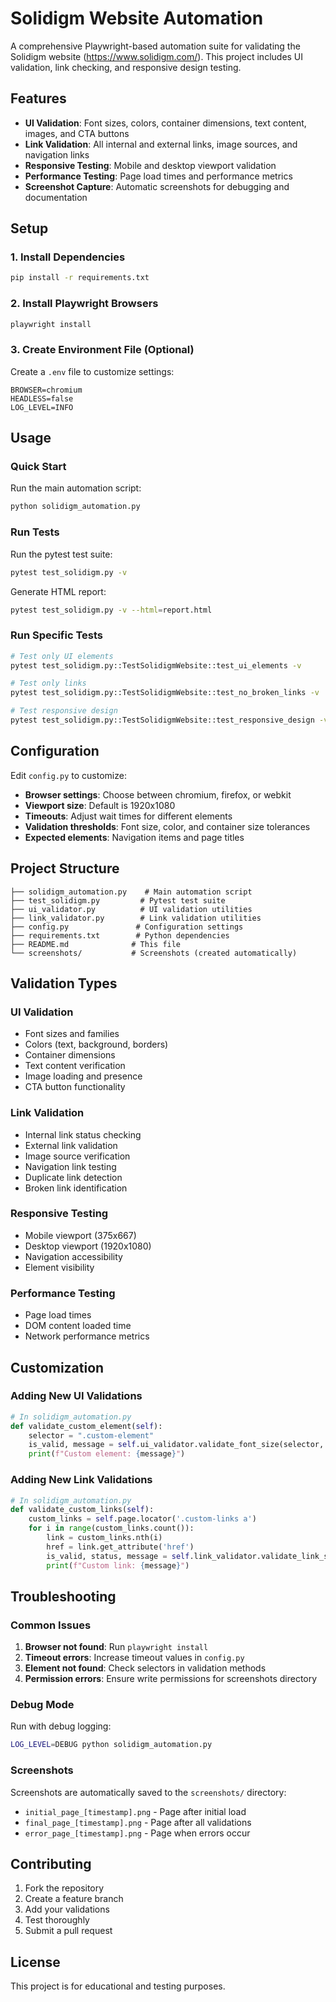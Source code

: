 # Solidigm Website Automation

A comprehensive Playwright-based automation suite for validating the Solidigm website (https://www.solidigm.com/). This project includes UI validation, link checking, and responsive design testing.

## Features

- **UI Validation**: Font sizes, colors, container dimensions, text content, images, and CTA buttons
- **Link Validation**: All internal and external links, image sources, and navigation links
- **Responsive Testing**: Mobile and desktop viewport validation
- **Performance Testing**: Page load times and performance metrics
- **Screenshot Capture**: Automatic screenshots for debugging and documentation

## Setup

### 1. Install Dependencies

```bash
pip install -r requirements.txt
```

### 2. Install Playwright Browsers

```bash
playwright install
```

### 3. Create Environment File (Optional)

Create a `.env` file to customize settings:

```env
BROWSER=chromium
HEADLESS=false
LOG_LEVEL=INFO
```

## Usage

### Quick Start

Run the main automation script:

```bash
python solidigm_automation.py
```

### Run Tests

Run the pytest test suite:

```bash
pytest test_solidigm.py -v
```

Generate HTML report:

```bash
pytest test_solidigm.py -v --html=report.html
```

### Run Specific Tests

```bash
# Test only UI elements
pytest test_solidigm.py::TestSolidigmWebsite::test_ui_elements -v

# Test only links
pytest test_solidigm.py::TestSolidigmWebsite::test_no_broken_links -v

# Test responsive design
pytest test_solidigm.py::TestSolidigmWebsite::test_responsive_design -v
```

## Configuration

Edit `config.py` to customize:

- **Browser settings**: Choose between chromium, firefox, or webkit
- **Viewport size**: Default is 1920x1080
- **Timeouts**: Adjust wait times for different elements
- **Validation thresholds**: Font size, color, and container size tolerances
- **Expected elements**: Navigation items and page titles

## Project Structure

```
├── solidigm_automation.py    # Main automation script
├── test_solidigm.py         # Pytest test suite
├── ui_validator.py          # UI validation utilities
├── link_validator.py        # Link validation utilities
├── config.py               # Configuration settings
├── requirements.txt        # Python dependencies
├── README.md              # This file
└── screenshots/           # Screenshots (created automatically)
```

## Validation Types

### UI Validation
- Font sizes and families
- Colors (text, background, borders)
- Container dimensions
- Text content verification
- Image loading and presence
- CTA button functionality

### Link Validation
- Internal link status checking
- External link validation
- Image source verification
- Navigation link testing
- Duplicate link detection
- Broken link identification

### Responsive Testing
- Mobile viewport (375x667)
- Desktop viewport (1920x1080)
- Navigation accessibility
- Element visibility

### Performance Testing
- Page load times
- DOM content loaded time
- Network performance metrics

## Customization

### Adding New UI Validations

```python
# In solidigm_automation.py
def validate_custom_element(self):
    selector = ".custom-element"
    is_valid, message = self.ui_validator.validate_font_size(selector, "16px")
    print(f"Custom element: {message}")
```

### Adding New Link Validations

```python
# In solidigm_automation.py
def validate_custom_links(self):
    custom_links = self.page.locator('.custom-links a')
    for i in range(custom_links.count()):
        link = custom_links.nth(i)
        href = link.get_attribute('href')
        is_valid, status, message = self.link_validator.validate_link_status(href)
        print(f"Custom link: {message}")
```

## Troubleshooting

### Common Issues

1. **Browser not found**: Run `playwright install`
2. **Timeout errors**: Increase timeout values in `config.py`
3. **Element not found**: Check selectors in validation methods
4. **Permission errors**: Ensure write permissions for screenshots directory

### Debug Mode

Run with debug logging:

```bash
LOG_LEVEL=DEBUG python solidigm_automation.py
```

### Screenshots

Screenshots are automatically saved to the `screenshots/` directory:
- `initial_page_[timestamp].png` - Page after initial load
- `final_page_[timestamp].png` - Page after all validations
- `error_page_[timestamp].png` - Page when errors occur

## Contributing

1. Fork the repository
2. Create a feature branch
3. Add your validations
4. Test thoroughly
5. Submit a pull request

## License

This project is for educational and testing purposes.
